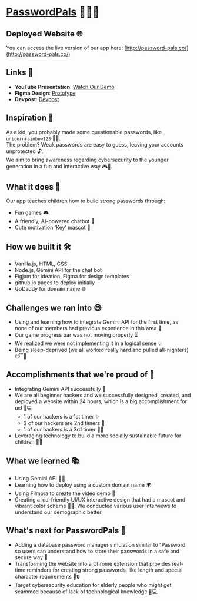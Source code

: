 # [PasswordPals](http://password-pals.co/) 🧑‍💻🔑

## Deployed Website 🌐
You can access the live version of our app here: [http://password-pals.co/](http://password-pals.co/)

## Links 🔗
- **YouTube Presentation**: [Watch Our Demo](https://www.youtube.com/watch?v=4GVKbHLR84o)
- **Figma Design**: [Prototype](https://www.figma.com/design/aeC9BKrBQCv8A5s7OFwaSW/nwHacks-2025?node-id=121-1716&t=Uv45fEJhPvkTfMBI-1)
- **Devpost**: [Devpost](https://devpost.com/software/passpals)

## Inspiration 🌈
As a kid, you probably made some questionable passwords, like `unicornrainbow123` 🦄🌈.  
The problem? Weak passwords are easy to guess, leaving your accounts unprotected 🔓.  
We aim to bring awareness regarding cybersecurity to the younger generation in a fun and interactive way 🎮👾.

## What it does 🎯
Our app teaches children how to build strong passwords through:
- Fun games 🎮
- A friendly, AI-powered chatbot 🤖
- Cute motivation ‘Key’ mascot 🔑

## How we built it 🛠️
- Vanilla.js, HTML, CSS
- Node.js, Gemini API for the chat bot
- Figjam for ideation, Figma for design templates
- github.io pages to deploy initially
- GoDaddy for domain name 🌐

## Challenges we ran into 😅
- Using and learning how to integrate Gemini API for the first time, as none of our members had previous experience in this area 🤔
- Our game progress bar was not moving properly ⏳
- We realized we were not implementing it in a logical sense 💡
- Being sleep-deprived (we all worked really hard and pulled all-nighters) 😴💪

## Accomplishments that we're proud of 🎉
- Integrating Gemini API successfully 🚀
- We are all beginner hackers and we successfully designed, created, and deployed a website within 24 hours, which is a big accomplishment for us! 🎨💻
  - 1 of our hackers is a 1st timer ✨
  - 2 of our hackers are 2nd timers 🔄
  - 1 of our hackers is a 3rd timer 🔄🔄
- Leveraging technology to build a more socially sustainable future for children 🌱💡

## What we learned 📚
- Using Gemini API 🧑‍💻
- Learning how to deploy using a custom domain name 🌍
- Using Filmora to create the video demo 🎥
- Creating a kid-friendly UI/UX interactive design that had a mascot and vibrant color scheme 🎨🧸. We conducted various user interviews to understand our demographic better.

## What's next for PasswordPals 🔮
- Adding a database password manager simulation similar to 1Password so users can understand how to store their passwords in a safe and secure way 🔐
- Transforming the website into a Chrome extension that provides real-time reminders for creating strong passwords, like length and special character requirements 💬🔒
- Target cybersecurity education for elderly people who might get scammed because of lack of technological knowledge 👵💻
